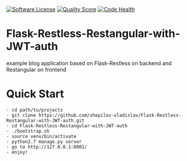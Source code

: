 [![Software License][ico-license]](LICENSE.md)
[![Quality Score][ico-code-quality]][link-code-quality]
[![Code Health][ico-code-health]][link-code-health]

# Flask-Restless-Restangular-with-JWT-auth
example blog application based on Flask-Restless on backend and Restangular on frontend

# Quick Start

    - cd path/to/projects
    - git clone https://github.com/shepilov-vladislav/Flask-Restless-Restangular-with-JWT-auth.git
    - cd Flask-Restless-Restangular-with-JWT-auth
    - ./bootstrap.sh
    - source venv/bin/activate
    - python2.7 manage.py server
    - go to http://127.0.0.1:8001/
    - enjoy!

[ico-license]: https://img.shields.io/badge/license-MIT-brightgreen.svg?style=flat-square
[ico-code-quality]: https://img.shields.io/scrutinizer/g/shepilov-vladislav/Flask-Restless-Restangular-with-JWT-auth.svg?style=flat-square
[ico-code-health]: https://landscape.io/github/shepilov-vladislav/Flask-Restless-Restangular-with-JWT-auth/master/landscape.svg?style=flat-square

[link-code-quality]: https://scrutinizer-ci.com/g/shepilov-vladislav/Flask-Restless-Restangular-with-JWT-auth
[link-code-health]: https://landscape.io/github/shepilov-vladislav/Flask-Restless-Restangular-with-JWT-auth/master
